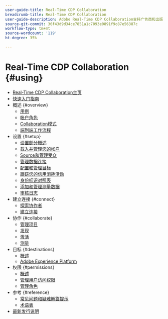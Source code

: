 ```yaml
---
user-guide-title: Real-Time CDP Collaboration
breadcrumb-title: Real-Time CDP Collaboration
user-guide-description: Adobe Real-Time CDP Collaboration支持广告商和出版商之间的无缝和安全数据共享和协作，促进实时受众洞察和个性化营销策略。
source-git-commit: 36f43d9d34ce7851a1c7093e0891f9c87e56387c
workflow-type: tm+mt
source-wordcount: '119'
ht-degree: 35%

---
```



# Real-Time CDP Collaboration {#using}

* [Real-Time CDP Collaboration主页](./home.md)
* [快速入门指南](./quick-start-guide.md)
* 概述 {#overview}
   * [用例](./overview/use-cases.md)
   * [帐户角色](./overview/roles.md)
   * [Collaboration模式](./overview/collaboration-patterns.md)
   * [端到端工作流程](./overview/end-to-end-workflow.md)
* 设置 {#setup}
   * [设置部分概述](./setup/setup-overview.md)
   * [载入并管理您的帐户](./setup/onboard-account.md)
   * [Source和管理受众](./setup/onboard-audiences.md)
   * [管理数据连接](./setup/manage-data-connection.md)
   * [配置和管理目标](./setup/manage-destinations.md)
   * [跟踪您的信用消耗活动](/help/guide/setup/my-activity.md)
   * [身份标识对照表](./setup/identity-crosswalk.md)
   * [添加和管理测量数据](./setup/onboard-measurement-data.md)
   * [审核日志](./setup/audit-logs.md)
* 建立连接 {#connect}
   * [探索协作者](./connect/discover-collaborators.md)
   * [建立连接](./connect/establishing-connections.md)
* 协作 {#collaborate}
   * [管理项目](./collaborate/manage-projects.md)
   * [发现](./collaborate/discover.md)
   * [激活](./collaborate/activate.md)
   * [测量](./collaborate/measure.md)
* 目标 {#destinations}
   * [概述](./destinations/overview.md)
   * [Adobe Experience Platform](./destinations/experience-platform.md)
* 权限 {#permissions}
   * [概述](./permissions/overview.md)
   * [管理用户访问权限](./permissions/manage-user-access.md)
   * [管理角色](./permissions/manage-roles.md)
* 参考 {#reference}
   * [常见问题和疑难解答提示](./faqs/common-questions.md)
   * [术语表](./glossary.md)
* [最新发行说明](./release-notes/latest.md)
